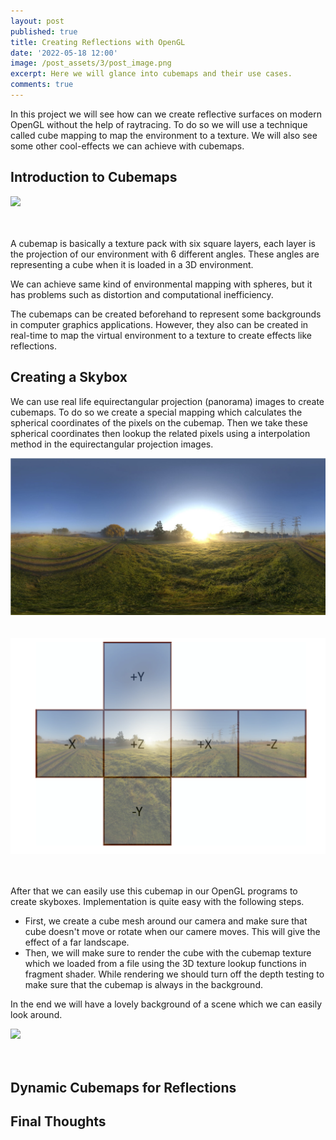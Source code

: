 ```yaml
---
layout: post
published: true
title: Creating Reflections with OpenGL
date: '2022-05-18 12:00'
image: /post_assets/3/post_image.png
excerpt: Here we will glance into cubemaps and their use cases.
comments: true
---
```

In this project we will see how can we create reflective surfaces on modern OpenGL without the help of raytracing. To do so we will use a technique called cube mapping to map the environment to a texture. We will also see some other cool-effects we can achieve with cubemaps.

## Introduction to Cubemaps

<div class="fig figcenter fighighlight">
  <img src="/post_assets/3/cube.gif">
  <div class="figcaption"><br><br>
  </div>
</div>

A cubemap is basically a texture pack with six square layers, each layer is the projection of our environment with 6 different angles. These angles are representing a cube when it is loaded in a 3D environment. 

We can achieve same kind of environmental mapping with spheres, but it has problems such as distortion and computational inefficiency. 

The cubemaps can be created beforehand to represent some backgrounds in computer graphics applications. However, they also can be created in real-time to map the virtual environment to a texture to create effects like reflections. 

## Creating a Skybox

We can use real life equirectangular projection (panorama) images to create cubemaps. To do so we create a special mapping which calculates the spherical coordinates of the pixels on the cubemap. Then we take these spherical coordinates then lookup the related pixels using a interpolation method in the equirectangular projection images.

<div class="fig figcenter fighighlight">
  <img src="/post_assets/3/hdr.png">
  <div class="figcaption"><br><br>
  </div>
</div>

<div class="fig figcenter fighighlight">
  <img src="/post_assets/3/tocubemap.png">
  <div class="figcaption"><br><br>
  </div>
</div>

After that we can easily use this cubemap in our OpenGL programs to create skyboxes. Implementation is quite easy with the following steps.
- First, we create a cube mesh around our camera and make sure that cube doesn't move or rotate when our camere moves. This will give the effect of a far landscape.
- Then, we will make sure to render the cube with the cubemap texture which we loaded from a file using the 3D texture lookup functions in fragment shader. While rendering we should turn off the depth testing to make sure that the cubemap is always in the background.

In the end we will have a lovely background of a scene which we can easily look around.

<div class="fig figcenter fighighlight">
  <img src="/post_assets/3/cubemaprotate.gif">
  <div class="figcaption"><br><br>
  </div>
</div>


## Dynamic Cubemaps for Reflections

## Final Thoughts
